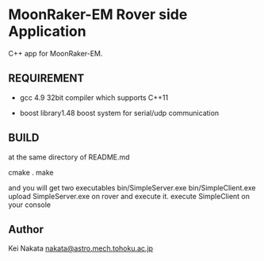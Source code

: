 MoonRaker-EM Rover side Application
===================================

C++ app for MoonRaker-EM.

## REQUIREMENT
* gcc 4.9
 32bit compiler which supports C++11

* boost library1.48
 boost system for serial/udp communication

## BUILD
at the same directory of README.md

   cmake .
   make

and you will get two executables
   bin/SimpleServer.exe
   bin/SimpleClient.exe
upload SimpleServer.exe on rover and execute it.
execute SimpleClient on your console

## Author

Kei Nakata
nakata@astro.mech.tohoku.ac.jp
